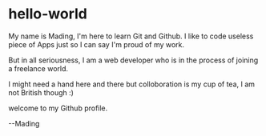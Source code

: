 # hello-world

My name is Mading, I'm here to learn Git and Github. I like to code useless piece of Apps just so I can say I'm proud of my work.

But in all seriousness, I am a web developer who is in the process of joining a freelance world.

I might need a hand here and there but colloboration is my cup of tea, I am not British though :)

welcome to my Github profile.

--Mading
